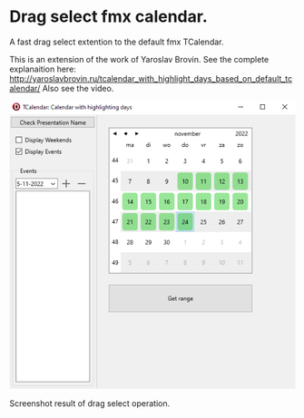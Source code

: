 # Drag select fmx calendar.

A fast drag select extention to the default fmx TCalendar.

This is an extension of the work of Yaroslav Brovin. See the complete explanaition here: http://yaroslavbrovin.ru/tcalendar_with_highlight_days_based_on_default_tcalendar/
Also see the video.


![ZXing.Delphi Logo](https://github.com/Spelt/EventCalendar/blob/master/git-resources/drag-select.png )

Screenshot result of drag select operation. 
